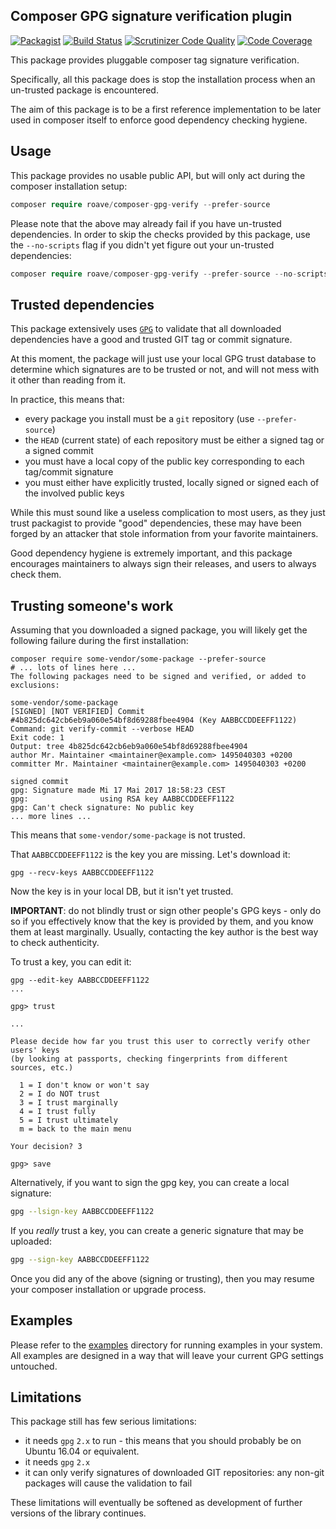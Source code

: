 ## Composer GPG signature verification plugin

[![Packagist](https://img.shields.io/packagist/v/roave/composer-gpg-verify.svg)](https://packagist.org/packages/roave/composer-gpg-verify)
[![Build Status](https://travis-ci.org/Roave/composer-gpg-verify.svg?branch=master)](https://travis-ci.org/Roave/composer-gpg-verify)
[![Scrutinizer Code Quality](https://scrutinizer-ci.com/g/Roave/composer-gpg-verify/badges/quality-score.png?b=master)](https://scrutinizer-ci.com/g/Roave/composer-gpg-verify/?branch=master)
[![Code Coverage](https://scrutinizer-ci.com/g/Roave/composer-gpg-verify/badges/coverage.png?b=master)](https://scrutinizer-ci.com/g/Roave/composer-gpg-verify/?branch=master)

This package provides pluggable composer tag signature verification.

Specifically, all this package does is stop the installation process
when an un-trusted package is encountered.

The aim of this package is to be a first reference implementation to
be later used in composer itself to enforce good dependency checking
hygiene.

## Usage

This package provides no usable public API, but will only act during
the composer installation setup:

```php
composer require roave/composer-gpg-verify --prefer-source
```

Please note that the above may already fail if you have un-trusted
dependencies. In order to skip the checks provided by this package,
use the `--no-scripts` flag if you didn't yet figure out your
un-trusted dependencies:

```php
composer require roave/composer-gpg-verify --prefer-source --no-scripts
```

## Trusted dependencies

This package extensively uses [`GPG`](https://www.gnupg.org/) to
validate that all downloaded dependencies have a good and trusted
GIT tag or commit signature.

At this moment, the package will just use your local GPG trust
database to determine which signatures are to be trusted or not,
and will not mess with it other than reading from it.

In practice, this means that:

 * every package you install must be a `git` repository (use 
   `--prefer-source`)
 * the `HEAD` (current state) of each repository must be either a
   signed tag or a signed commit
 * you must have a local copy of the public key corresponding to
   each tag/commit signature
 * you must either have explicitly trusted, locally signed or
   signed each of the involved public keys

While this must sound like a useless complication to most users,
as they just trust packagist to provide "good" dependencies, these
may have been forged by an attacker that stole information from
your favorite maintainers.

Good dependency hygiene is extremely important, and this package
encourages maintainers to always sign their releases, and users
to always check them.

## Trusting someone's work

Assuming that you downloaded a signed package, you will likely
get the following failure during the first installation:

```
composer require some-vendor/some-package --prefer-source
# ... lots of lines here ...
The following packages need to be signed and verified, or added to exclusions:

some-vendor/some-package
[SIGNED] [NOT VERIFIED] Commit #4b825dc642cb6eb9a060e54bf8d69288fbee4904 (Key AABBCCDDEEFF1122)
Command: git verify-commit --verbose HEAD
Exit code: 1
Output: tree 4b825dc642cb6eb9a060e54bf8d69288fbee4904
author Mr. Maintainer <maintainer@example.com> 1495040303 +0200
committer Mr. Maintainer <maintainer@example.com> 1495040303 +0200

signed commit
gpg: Signature made Mi 17 Mai 2017 18:58:23 CEST
gpg:                using RSA key AABBCCDDEEFF1122
gpg: Can't check signature: No public key
... more lines ...
```

This means that `some-vendor/some-package` is not trusted.

That `AABBCCDDEEFF1122` is the key you are missing. Let's download it:

```
gpg --recv-keys AABBCCDDEEFF1122
```

Now the key is in your local DB, but it isn't yet trusted.

**IMPORTANT**: do not blindly trust or sign other people's GPG
keys - only do so if you effectively know that the key is provided
by them, and you know them at least marginally. Usually, contacting
the key author is the best way to check authenticity.

To trust a key, you can edit it:

```
gpg --edit-key AABBCCDDEEFF1122
...

gpg> trust 

...

Please decide how far you trust this user to correctly verify other users' keys
(by looking at passports, checking fingerprints from different sources, etc.)

  1 = I don't know or won't say
  2 = I do NOT trust
  3 = I trust marginally
  4 = I trust fully
  5 = I trust ultimately
  m = back to the main menu

Your decision? 3

gpg> save
```

Alternatively, if you want to sign the gpg key, you can create a
local signature:

```sh
gpg --lsign-key AABBCCDDEEFF1122
```

If you *really* trust a key, you can create a generic signature
that may be uploaded:

```sh
gpg --sign-key AABBCCDDEEFF1122
```

Once you did any of the above (signing or trusting), then you may
resume your composer installation or upgrade process.

## Examples

Please refer to the [examples](examples) directory for running
examples in your system. All examples are designed in a way that
will leave your current GPG settings untouched.

## Limitations

This package still has few serious limitations:

 * it needs `gpg` `2.x` to run - this means that you should probably
   be on Ubuntu 16.04 or equivalent.
 * it needs `gpg` `2.x`
 * it can only verify signatures of downloaded GIT repositories: any
   non-git packages will cause the validation to fail

These limitations will eventually be softened as development of
further versions of the library continues.
